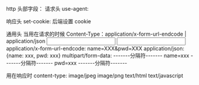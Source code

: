 http  头部字段：
请求头
use-agent:


响应头
set-cookie:  后端设置 cookie


通用头
当用在请求的时候
Content-Type：application/x-form-url-endcode | application/json
<input name="name"/>
<input name="pwd"/>
application/x-form-url-endcode:  name=XXX&pwd=XXX
application/json: {name: xxx, pwd: xxx}
multipart/form-data:
-------分隔符-------
name=xxx
-------分隔符-------
pwd=xxx
-------分隔符-------


用在响应时
content-type: image/jpeg  image/png  text/html  text/javascript

